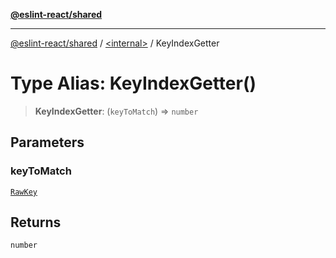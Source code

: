 [**@eslint-react/shared**](../../README.md)

***

[@eslint-react/shared](../../README.md) / [\<internal\>](../README.md) / KeyIndexGetter

# Type Alias: KeyIndexGetter()

> **KeyIndexGetter**: (`keyToMatch`) => `number`

## Parameters

### keyToMatch

[`RawKey`](RawKey.md)

## Returns

`number`
